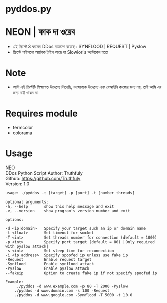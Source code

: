# pyddos.py

# NEON | ফাক দা ওয়েব
* এই স্ক্রিপ্টে 3 ধরনের DDos ​​আক্রমণ রয়েছে : SYNFLOOD | REQUEST | Pyslow
* স্ক্রিপ্টে পাইসলো অ্যাটাক টাইপ আছে যা Slowloris অ্যাটাকের মতো

# Note
* আমি এই স্ক্রিপ্টটি শিক্ষাগত উদ্দেশ্যে লিখেছি, ধ্বংসাত্মক উদ্দেশ্যে এবং বেআইনি কাজের জন্য নয়, তাই আমি এর জন্য দায়ী থাকব না


# Requires module
* termcolor
* colorama



# Usage
       
 NEO                                     
        DDos Python Script
         Author: Truthfuly                                              
         Github: https://github.com/Truthfuly                       
        Version: 1.0 

    usage: ./pyddos -t [target] -p [port] -t [number threads]

    optional arguments:
    -h, --help       show this help message and exit
    -v, --version    show program's version number and exit

    options:

    -d <ip|domain>   Specify your target such an ip or domain name
    -t <float>       Set timeout for socket
    -T <int>         Set threads number for connection (default = 1000)
    -p <int>         Specify port target (default = 80) |Only required with pyslow attack|
    -s <int>         Set sleep time for reconnection
    -i <ip address>  Specify spoofed ip unless use fake ip
    -Request         Enable request target
    -Synflood        Enable synflood attack
    -Pyslow          Enable pyslow attack
    --fakeip         Option to create fake ip if not specify spoofed ip

    Example:
         ./pyddos -d www.example.com -p 80 -T 2000 -Pyslow
        ./pyddos -d www.domain.com -s 100 -Request
        ./pyddos -d www.google.com -Synflood -T 5000 -t 10.0

